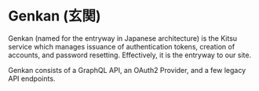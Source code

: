 # Genkan (玄関)

Genkan (named for the entryway in Japanese architecture) is the Kitsu service which manages issuance of authentication tokens, creation of accounts, and password resetting.  Effectively, it is the entryway to our site.

Genkan consists of a GraphQL API, an OAuth2 Provider, and a few legacy API endpoints.
